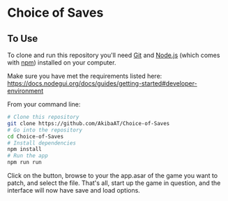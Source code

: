 # Choice of Saves

## To Use

To clone and run this repository you'll need [Git](https://git-scm.com) and [Node.js](https://nodejs.org/en/download/) (which comes with [npm](http://npmjs.com)) installed on your computer.

Make sure you have met the requirements listed here: https://docs.nodegui.org/docs/guides/getting-started#developer-environment

From your command line:

```bash
# Clone this repository
git clone https://github.com/AkibaAT/Choice-of-Saves
# Go into the repository
cd Choice-of-Saves
# Install dependencies
npm install
# Run the app
npm run run
```

Click on the button, browse to your the app.asar of the game you want to patch, and select the file. That's all, start up the game in question, and the interface will now have save and load options.
